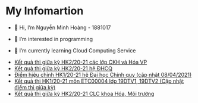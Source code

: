 # My Infomartion 
- 👋 Hi, I’m Nguyễn Minh Hoàng - 1881017

- 👀 I’m interested in programming
- 🌱 I’m currently learning Cloud Computing Service 

<!-- BLOG-POST-LIST:START -->
- [Kết quả thi giữa kỳ HK2/20-21 các lớp CKH và Hóa VP](http://ktdbcl.hcmus.edu.vn/index.php/cong-tac-kh-o-thi/k-t-qu-thi-h-c-ky/425-k-t-qu-thi-gi-a-ky-hk2-20-21-cac-l-p-ckh-va-hoa-vp)
- [Kết quả thi giữa kỳ HK2/20-21 hệ ĐHCQ](http://ktdbcl.hcmus.edu.vn/index.php/cong-tac-kh-o-thi/k-t-qu-thi-h-c-ky/424-k-t-qu-thi-gi-a-ky-hk2-20-21-h-dhcq)
- [Điểm hiệu chỉnh HK1/20-21 hệ Đại học Chính quy &lpar;cập nhật 08/04/2021&rpar;](http://ktdbcl.hcmus.edu.vn/index.php/cong-tac-kh-o-thi/k-t-qu-thi-h-c-ky/411-di-m-hi-u-ch-nh-hk1-20-21-h-d-i-h-c-chinh-quy)
- [Kết quả thi HK1/20-21 môn ETC00004 lớp 19DTV1, 19DTV2 &lpar;Cập nhật điểm thi giữa kỳ&rpar;](http://ktdbcl.hcmus.edu.vn/index.php/cong-tac-kh-o-thi/k-t-qu-thi-h-c-ky/407-k-t-qu-thi-hk1-20-21-mon-etc00004-l-p-19dtv1-19dtv2-c-p-nh-t-di-m-thi-gi-a-ky)
- [Kết quả thi giữa kỳ HK2/20-21 CLC khoa Hóa, Môi trường](http://ktdbcl.hcmus.edu.vn/index.php/cong-tac-kh-o-thi/k-t-qu-thi-h-c-ky/406-k-t-qu-thi-gi-a-ky-hk2-20-21-clc-khoa-hoa-moi-tru-ng)
<!-- BLOG-POST-LIST:END -->
